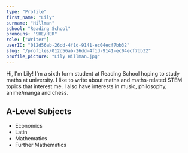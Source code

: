 ```yaml
---
type: "Profile"
first_name: "Lily"
surname: "Hillman"
school: "Reading School"
pronouns: "SHE/HER"
role: ["Writer"]
userID: "012d56ab-26dd-4f1d-9141-ec04ecf7bb32"
slug: "/profiles/012d56ab-26dd-4f1d-9141-ec04ecf7bb32"
profile_picture: "Lily Hillman.jpg"
---
```


Hi, I'm Lily! I'm a sixth form student at Reading School hoping to study maths at university. I like to write about maths and maths-related STEM topics that interest me. I also have interests in music, philosophy, anime/manga and chess.

## A-Level Subjects

- Economics
- Latin
- Mathematics
- Further Mathematics
    